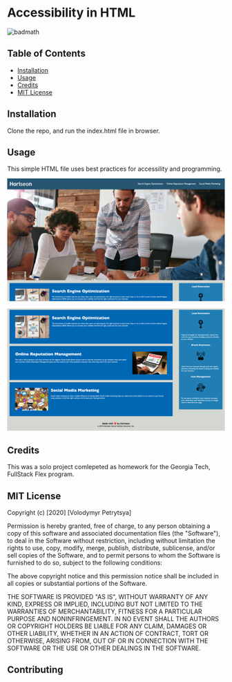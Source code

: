 # Accessibility in HTML

![badmath](https://img.shields.io/badge/Accessibility-HTML-blue)

## Table of Contents

* [Installation](#installation)
* [Usage](#usage)
* [Credits](#credits)
* [MIT License](#mit_license)

## Installation

Clone the repo, and run the index.html file in browser.

## Usage

This simple HTML file uses best practices for accessility and programming.

![Horiseon Readmy part 1](./HoriseonReadmy_part1.png)

![Horiseon Readmy part 2](./HoriseonReadmy_part2.png)
## Credits

This was a solo project comlepeted as homework for the Georgia Tech, FullStack Flex program.

## MIT License 

Copyright (c) [2020] [Volodymyr Petrytsya]

Permission is hereby granted, free of charge, to any person obtaining a copy
of this software and associated documentation files (the "Software"), to deal
in the Software without restriction, including without limitation the rights
to use, copy, modify, merge, publish, distribute, sublicense, and/or sell
copies of the Software, and to permit persons to whom the Software is
furnished to do so, subject to the following conditions:

The above copyright notice and this permission notice shall be included in all
copies or substantial portions of the Software.

THE SOFTWARE IS PROVIDED "AS IS", WITHOUT WARRANTY OF ANY KIND, EXPRESS OR
IMPLIED, INCLUDING BUT NOT LIMITED TO THE WARRANTIES OF MERCHANTABILITY,
FITNESS FOR A PARTICULAR PURPOSE AND NONINFRINGEMENT. IN NO EVENT SHALL THE
AUTHORS OR COPYRIGHT HOLDERS BE LIABLE FOR ANY CLAIM, DAMAGES OR OTHER
LIABILITY, WHETHER IN AN ACTION OF CONTRACT, TORT OR OTHERWISE, ARISING FROM,
OUT OF OR IN CONNECTION WITH THE SOFTWARE OR THE USE OR OTHER DEALINGS IN THE
SOFTWARE.

## Contributing

<!-- some text -->



